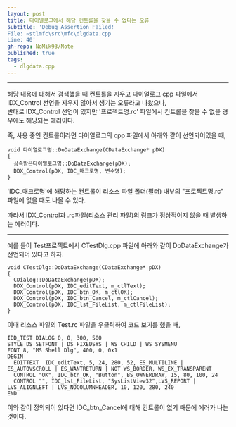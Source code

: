 ```yaml
---
layout: post
title: 다이얼로그에서 해당 컨트롤을 찾을 수 없다는 오류
subtitle: 'Debug Assertion Failed!   
File: ~stlmfc\src\mfc\dlgdata.cpp   
Line: 40'
gh-repo: NoMik93/Note
published: true
tags:
  - dlgdata.cpp
---
```

***

해당 내용에 대해서 검색했을 때 컨트롤을 지우고 다이얼로그 cpp 파일에서 IDX_Control 선언을 지우지 않아서 생기는 오류라고 나왔으나,   
반대로 IDX_Control 선언이 있지만 '프로젝트명.rc' 파일에서 컨트롤을 찾을 수 없을 경우에도 해당되는 에러이다.

즉, 사용 중인 컨트롤이라면 다이얼로그의 cpp 파일에서 아래와 같이 선언되어있을 때,
    
    void 다이얼로그명::DoDataExchange(CDataExchange* pDX)
    {
      상속받은다이얼로그명::DoDataExchange(pDX);
      DDX_Control(pDX, IDC_매크로명, 변수명);
    }

'IDC_매크로명'에 해당하는 컨트롤이 리소스 파일 폴더(필터) 내부의 "프로젝트명.rc" 파일에 없을 때도 나올 수 있다.

따라서 IDX_Control과 .rc파일(리소스 관리 파일)의 링크가 정상적이지 않을 때 발생하는 에러이다.

***

예를 들어 Test프로젝트에서 CTestDlg.cpp 파일에 아래와 같이 DoDataExchange가 선언되어 있다고 하자.

    void CTestDlg::DoDataExchange(CDataExchange* pDX)
    {
      CDialog::DoDataExchange(pDX);
      DDX_Control(pDX, IDC_editText, m_ctlText);
      DDX_Control(pDX, IDC_btn_OK, m_ctlOK);
      DDX_Control(pDX, IDC_btn_Cancel, m_ctlCancel);
      DDX_Control(pDX, IDC_lst_FileList, m_ctlFileList);
    }

이때 리소스 파일의 Test.rc 파일을 우클릭하여 코드 보기를 했을 때,

    IDD_TEST DIALOG 0, 0, 300, 500
    STYLE DS_SETFONT | DS_FIXEDSYS | WS_CHILD | WS_SYSMENU
    FONT 8, "MS Shell Dlg", 400, 0, 0x1
    DEGIN
      EDITTEXT  IDC_editText, 5, 24, 280, 52, ES_MULTILINE | ES_AUTOVSCROLL | ES_WANTRETURN | NOT WS_BORDER, WS_EX_TRANSPARENT
      CONTROL "OK", IDC_btn_OK, "Button", BS_OWNERDRAW, 15, 80, 100, 24
      CONTROL "", IDC_lst_FileList, "SysListView32",LVS_REPORT | LVS_ALIGNLEFT | LVS_NOCOLUMNHEADER, 10, 120, 280, 240
    END

이와 같이 정의되어 있다면
IDC_btn_Cancel에 대해 컨트롤이 없기 때문에 에러가 나는 것이다.
